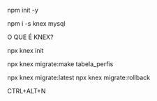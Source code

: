 npm init -y

npm i -s knex mysql

O QUE É KNEX?

npx knex init

npx knex migrate:make tabela_perfis

npx knex migrate:latest
npx knex migrate:rollback


CTRL+ALT+N
